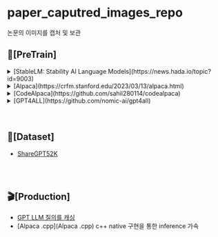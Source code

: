 
# paper_caputred_images_repo
논문의 이미지를 캡처 및 보관



## 🎨[PreTrain]
<details>
<summary>[StableLM: Stability AI Language Models](https://news.hada.io/topic?id=9003)</summary>
<div markdown="1">
  
  ```
- 3B/7B 모델을 공개, 15B/30B/65B 모델도 공개 예정이고 175B까지 계획중
- 모델은 CC BY-SA-4.0 라이센스로 출처 표기시 상업적 이용 가능
- 오픈 데이터셋인 The Pile에 기반했지만 3배 크기인 1.5T 토큰을 가지는 새로운 데이터셋으로 훈련
- 컨텍스트 길이는 4096 토큰
- PoC로 Alpaca 프로시져를 따라서 파인튜닝한 StableLM-Tuned-Alpha-7B 모델도 공개
- 5개의 대화형 데이터셋을 이용 : Stanford's Alpaca, Nomic-AI's gpt4all, RyokoAI's ShareGPT52K datasets, Databricks labs' Dolly, Anthropic's HH
- 챗봇 데모는 Hugging Face에 공개
  ```
</div>
</details>

<details>
<summary>[Alpaca](https://crfm.stanford.edu/2023/03/13/alpaca.html)</summary>

  ```
-   LLaMA 모델의 큰 약점은 질문-답변을 위한 "명령어-튜닝"이 부족하다는 것
-   OpenAI의 큰 혁신중 하나는 GPT-3에 명령어 튜닝을 추가한 것
-   스탠포드 CRFM에서 메타의 LLaMA 7B를 52K Instruction-Following 데이터를 통해서 파인튜닝
-   OpenAI의 GPT-3.5(text-davinci-003)와 비슷하게 동작하지만, 매우 작고 저렴
-   스탠포드는 여기에 52000개의 훈련 예제를 제공하고 $100 만으로 훈련 가능하게 해줌
-   가장 작은 7B 모델은 이제 라즈베리파이/모바일 폰에서도 도는데, 매우 인상적인 결과를 뽑아내줌
-   하지만, 아직 상업용은 아님(3가지 이유에서 불가능. LLaMA의 라이센스/명령어셋 데이터를 OpenAI 모델에서 만들어냄/안전조치를 설계하지 않음)
-   Alpaca는 52K의 예제와 $100의 비용으로도 7B 모델(4bit 양자화로 4GB로 줄인) 파인 튜닝이 가능하며, 최신 text-davinci-003 과 비슷한 결과를 낼수 있다는 것을 보여줌
  ```
  
</div>
</details>

<details>
<summary>[CodeAlpaca](https://github.com/sahil280114/codealpaca)</summary>



  ```
-   스탠포드 Alpaca 7B/13B 기반으로 개발자가 코딩 작업에 사용하기 좋게 튜닝한 모델
-   코드 생성에 관련된 20K 짜리 Instruction Following 데이터([`data/code_alpaca_20k.json`](https://github.com/sahil280114/codealpaca/blob/master/data/code_alpaca_20k.json)로 교체 (Self-Instruct 기술 이용)
-   데이터 생성 파이프라인을 일부 수정: 일반 작업이 아닌 코드 생성/편집/최적화에 관련되게 프롬프트를 변경
-   Hugging Face 훈련 코드와 Deepspeed 로 파인 튜닝
  ```
  
</div>
</details>

<details>
<summary>[GPT4ALL](https://github.com/nomic-ai/gpt4all)</summary>

```
- 어시스턴트 스타일 대규모 언어모델
- 수집된 데이터, 데이터 수집 프로시져, 훈련 코드, 최종 모델 가중치 등을 모두 공개
- GPT 3.5 Turbo로 생성된 800k 데이터(코드/스토리/대화)로 훈련
- LAION OIG, 스택오버플로우의 코딩 질문, Big-Science/P3 의 명령어 튜닝 등을 기본 데이터 셋으로 활용
- 스탠포드 알파카 등을 참고하고, 데이터를 ATLAS에 올려서 큐레이션 및 클리닝 진행
```
</details>
<br>
<br>
 
## 💾[Dataset]
- [ShareGPT52K]([https://github.com/zilliztech/GPTCache](https://huggingface.co/datasets/RyokoAI/ShareGPT52K))
 
<br>
<br>

## 🎬[Production] 
- [GPT LLM 질의를 캐싱](https://github.com/zilliztech/GPTCache)
- [Alpaca .cpp](Alpaca .cpp) c++ native 구현을 통한 inference 가속 







 
